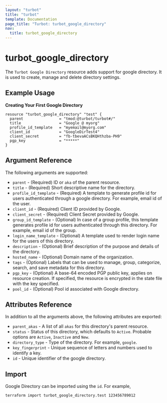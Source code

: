 ```yaml
---
layout: "turbot"
title: "turbot"
template: Documentation
page_title: "Turbot: turbot_google_directory"
nav:
  title: turbot_google_directory
---
```


# turbot\_google\_directory

The `Turbot Google Directory` resource adds support for google directory. It is used to create, manage and delete directory settings.

## Example Usage

**Creating Your First Google Directory**

```hcl
resource "turbot_google_directory" "test" {
  parent                = "tmod:@turbot/turbot#/"
  title                 = "Google @ myorg"
  profile_id_template   = "myemail@myorg.com"
  client_id             = "GoogleDirTest4"
  client_secret         = "fb-tbevaACsBKQHthzba-PH9"
  pgp_key               = "*****"
}
```

## Argument Reference

The following arguments are supported:

- `parent` - (Required) ID or `aka` of the parent resource.
- `title` - (Required) Short descriptive name for the directory.
- `profile_id_template` - (Required) A template to generate profile id for users authenticated through a google directory. For example, email id of the user.
- `client_id` - (Required) Client ID provided by Google.
- `client_secret` - (Required) Client Secret provided by Google.
- `group_id_template` - (Optional) In case of a group profile, this template generates profile id for users authenticated through this directory. For example, email id of the group.
- `login_name_template` - (Optional) A template used to render login name for the users of this directory.
- `description` - (Optional) Brief description of the purpose and details of the directory.
- `hosted_name` - (Optional) Domain name of the organization.
- `tags` - (Optional) Labels that can be used to manage, group, categorize, search, and save metadata for this directory.
- `pgp_key` - (Optional) A base-64 encoded PGP public key, applies on resource creation. If specified, the resource is encrypted in the state file with the key specified.
- `pool_id` - (Optional) Pool id associated with Google directory.

## Attributes Reference

In addition to all the arguments above, the following attributes are exported:

- `parent_akas` - A list of all `akas` for this directory's parent resource.
- `status` -  Status of this directory, which defaults to `Active`. Probable options are `Active`, `Inactive` and `New`.
- `directory_type` - Type of the directory. For example, `google`.
- `key_fingerprint` - Unique sequence of letters and numbers used to identify a key.
- `id` - Unique identifier of the google directory.

## Import

Google Directory can be imported using the `id`. For example,

```
terraform import turbot_google_directory.test 123456789012
```